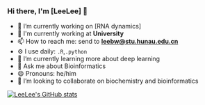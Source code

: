 ### Hi there, I'm [LeeLee] 👋

- 🔭 I’m currently working on [RNA dynamics]
- 🏢 I'm currently working at **University**
- 📫 How to reach me: send to **leebw@stu.hunau.edu.cn**
- ⚙️ I use daily: `.R`,`.python`
- 🌱 I’m currently learning more about deep learning
- 💬 Ask me about Bioinformatics
- 😄 Pronouns: he/him
- 👯 I’m looking to collaborate on biochemistry and bioinformatics


<!--
- ⚡ Fun fact: 
- 🤔 I’m looking for help with
- ⚡ Fun fact:
-->

[![LeeLee's GitHub stats](https://github-readme-stats.vercel.app/api?username=lbwfff)](https://github.com/anuraghazra/github-readme-stats)
